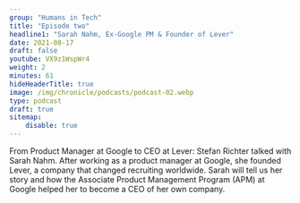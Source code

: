 ```yaml
---
group: "Humans in Tech"
title: "Episode two"
headline1: "Sarah Nahm, Ex-Google PM & Founder of Lever"
date: 2021-08-17
draft: false
youtube: VX9z1WspWr4
weight: 2
minutes: 61
hideHeaderTitle: true
image: /img/chronicle/podcasts/podcast-02.webp
type: podcast
draft: true
sitemap:
    disable: true
---
```


From Product Manager at Google to CEO at Lever: Stefan Richter talked with Sarah Nahm. After working as a product manager at Google, she founded Lever, a company that changed recruiting worldwide. Sarah will tell us her story and how the Associate Product Management Program (APM) at Google helped her to become a CEO of her own company.
